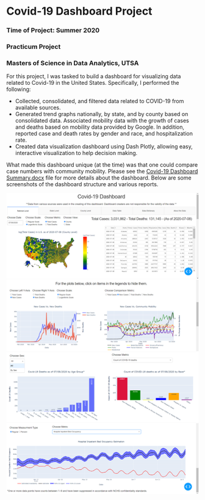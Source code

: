 # Covid-19 Dashboard Project
### Time of Project: Summer 2020
### Practicum Project
### Masters of Science in Data Analytics, UTSA

For this project, I was tasked to build a dashboard for visualizing data related to Covid-19 in the United States. Specifically, I performed the following:

* Collected, consolidated, and filtered data related to COVID-19 from available sources.
* Generated trend graphs nationally, by state, and by county based on consolidated data. Associated mobility data with the growth of cases and deaths based on mobility data provided by Google. In addition, reported case and death rates by gender and race, and hospitalization rate.
* Created data visualization dashboard using Dash Plotly, allowing easy, interactive visualization to help decision making.

What made this dashboard unique (at the time) was that one could compare case numbers with community mobility. Please see the [Covid-19 Dashboard Summary.docx](https://github.com/iscarff123/Covid19Project/raw/master/Covid-19%20Dashboard%20Summary.docx) file for more details about the dashboard. Below are some screenshots of the dashboard structure and various reports.

![ScreenShot1](https://github.com/iscarff123/Covid19Project/blob/master/Covid-19%20Dashboard%20Pic1.png)
![ScreenShot2](https://github.com/iscarff123/Covid19Project/blob/master/Covid-19%20Dashboard%20Pic2.png)
![ScreenShot3](https://github.com/iscarff123/Covid19Project/blob/master/Covid-19%20Dashboard%20Pic3.png)
![ScreenShot4](https://github.com/iscarff123/Covid19Project/blob/master/Covid-19%20Dashboard%20Pic4.png)
